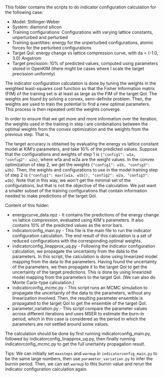 This folder contains the scripts to do indicator configuration calculation for the
following case:

* Model: Stillinger-Weber
* System: diamond silicon
* Training configurations: Configurations with varying lattice constants, unperturbed and
  perturbed
* Training quantities: energy for the unperturbed configurations, atomic forces for the
  perturbed configurations
* Target QoI: energy change vs lattice compression curve, with da = (-1.0, 3.0) Angstrom
* Target precission: 10% of predicted values, computed using parameters stored in OpenKIM
  (there might be cases where I scale the target precission uniformly)
  
The indicator configuration calculation is done by tuning the weights in the weighted
least-squares cost function so that the Fisher Information matrix (FIM) of the training
set is at least as large as the FIM of the target QoI. The weights are found by solving a
convex, semi-definite problem. Then, the weights are used to train the potential to find
a new optimal parameters. This process is then repeated until the weights converge.

In order to ensure that we get more and more information over the iteration, the weights
used in the training in step i are combinations between the optimal weights from the
convex optimization and the weights from the previous step. That is,

The target accuracy is obtained by evaluating the energy vs lattice constant
model at KIM's parameters, and take 10% of the predicted values. Suppose that the
configurations and weights of step 1 is `{"config1": w1a, "config2": w2a}`, where w1a and
w2a are the weight values. In the convex optimization of step 2, we get the weights
`{"config1": w1b, "config3": w3b}`. Then, the weights and configurations to use in the
model training step of step 2 is `{"config1": max([w1a, w1b]), "config2": w2a, "config3": w3b}`.
Note that in this way, we won't get the minimal set of the configurations, but that is not
the objective of the calculation. We just want a smaller subset of the training
configurations that contain information needed to make predictions of the target QoI.

Content of this folder:

* energycurve_data.npz - It contains the predictions of the energy change vs lattice
  compression, evaluated using KIM's parameters. It also contains 10% of the predicted
  values as the error bars.
* indicatorconfig_main.py - This file is the main file to run the indicator configuration
  calculation. The end result of this calculation is a set of reduced configurations with
  the corresponding optimal weights.
* indicatorconfig_linapprox_uq.py - Following the indicator configuration calculation,
  we propagate the uncertainty from the data to the parameters. In this script, the
  calculation is done using linearized model mapping from the data to the parameters.
  Having found the uncertainty of the parameters, we then propagate it to the target QoI
  to get the uncertainty of the target predictions. This is done by using linearized
  model mapping from the parameters to the target QoI. (We can also do Monte Carlo-type
  calculation.)
* indicatorconfig_mcmc.py - This script runs an MCMC simulation to propagate the
  uncertainty of the data to the parameters, without any linearization involved. Then,
  the resulting parameter ensemble is propagated to the target QoI to get the ensemble of
  the target QoI.
* parameter_variation.py - This script compare the parameter values across different
  iterations and uses MSER to estimate the burn-in period, which in this case is
  considered as the period in which the parameters are not settled around some values.
  
The calculation should be done by first running indicatorconfig_main.py, followed by
indicatorconfig_linapprox_uq.py, then finally running indicatorconfig_mcmc.py to get the
full unertainty propagation result.

Tips: We can initially set `maxsteps` and `warmup` in `indicatorconfig_main.py` to be the
same large numbers, then use `parameter_variation.py` to infer the burnin period. Then, we
can set `warmup` to this burnin value and rerun the indicator configuration calculation
again.
